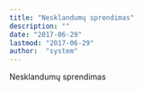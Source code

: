 ```yaml
---
title: "Nesklandumų sprendimas"
description: ""
date: "2017-06-29"
lastmod: "2017-06-29"
author:  "system"
---
```


Nesklandumų sprendimas

